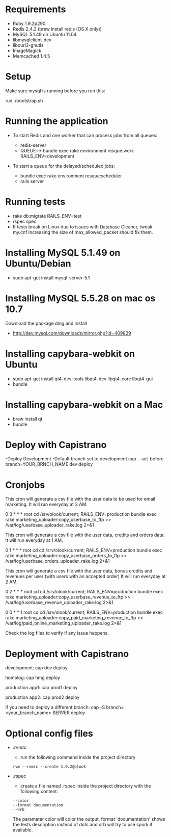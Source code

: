 Requirements
============

- Ruby 1.9.2p290
- Redis 2.4.2 (brew install redis (OS X only))
- MySQL 5.1.49 on Ubuntu 11.04
- libmysqlclient-dev
- libcurl3-gnutls
- ImageMagick
- Memcached 1.4.5

Setup
============

Make sure mysql is running before you run this:

run ./bootstrap.sh

Running the application
============

- To start Redis and one worker that can process jobs from all queues:
  - redis-server
  - QUEUE=* bundle exec rake environment resque:work RAILS_ENV=development

- To start a queue for the delayed/scheduled jobs:
  - bundle exec rake environment resque:scheduler
  - rails server

Running tests
============

- rake db:migrate RAILS_ENV=test
- rspec spec
- If tests break on Linux due to issues with Database Cleaner, tweak my.cnf increasing the size of max_allowed_packet should fix them.

Installing MySQL 5.1.49 on Ubuntu/Debian
============

- sudo apt-get install mysql-server-5.1

Installing MySQL 5.5.28 on mac os 10.7
============

Download the package dmg and install
- http://dev.mysql.com/downloads/mirror.php?id=409829

Installing capybara-webkit on Ubuntu
============
- sudo apt-get install qt4-dev-tools libqt4-dev libqt4-core libqt4-gui
- bundle

Installing capybara-webkit on a Mac
============
- brew install qt
- bundle

Deploy with Capistrano
============

-Deploy Development
-Default branch set to development
cap --set-before branch=YOUR_BRNCH_NAME dev deploy

Cronjobs
============
This cron will generate a csv file with the user data to be used for email marketing. It will run everyday at 3 AM.

0  3    * * *   root    cd /srv/olook/current; RAILS_ENV=production bundle exec rake marketing_uploader:copy_userbase_to_ftp >> /var/log/userbase_uploader_rake.log 2>&1

This cron will generate a csv file with the user data, credits and orders data. It will run everyday at 1 AM.

0  1    * * *   root    cd cd /srv/olook/current; RAILS_ENV=production bundle exec rake marketing_uploader:copy_userbase_orders_to_ftp >> /var/log/userbase_orders_uploader_rake.log 2>&1

This cron will generate a csv file with the user data, bonus credits and revenues per user (with users with an accepted order) It will run everyday at 2 AM.

0  2    * * *   root    cd cd /srv/olook/current; RAILS_ENV=production bundle exec rake marketing_uploader:copy_userbase_revenue_to_ftp >> /var/log/userbase_revenue_uploader_rake.log 2>&1

0  0    * * 1   root    cd cd /srv/olook/current; RAILS_ENV=production bundle exec rake marketing_uploader:copy_paid_marketing_revenue_to_ftp >> /var/log/paid_online_marketing_uploader_rake.log 2>&1

Check the log files to verify if any issue happens.

Deployment with Capistrano
============

development:
cap dev deploy

homolog:
cap hmg deploy

production app1:
cap prod1 deploy

production app2:
cap prod2 deploy

If you need to deploy a different branch:
cap -S branch=<your_branch_name> SERVER deploy

Optional config files
============
- .rvmrc
  - run the following command inside the project directory
  ```
  rvm --rvmrc --create 1.9.2@olook
  ```

- .rspec
  - create a file named .rspec inside the project directory with the following content:
  ```
  --color
  --format documentation
  --drb
  ```
  The parameter color will color the output, format 'documentation' shows the tests description instead of dots and
  drb will try to use spork if available.
